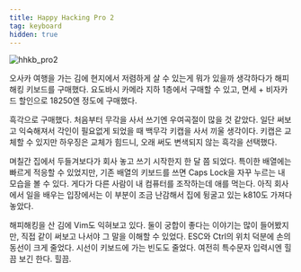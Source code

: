 ```yaml
---
title: Happy Hacking Pro 2
tag: keyboard
hidden: true
---
```

![hhkb_pro2](hhkb_pro2.jpg)

오사카 여행을 가는 김에 현지에서 저렴하게 살 수 있는게 뭐가 있을까 생각하다가 해피해킹 키보드를 구매했다. 요도바시 카메라 지하 1층에서 구매할 수 있고, 면세 + 비자카드 할인으로 18250엔 정도에 구매했다.

흑각으로 구매했다. 처음부터 무각을 사서 쓰기엔 우여곡절이 많을 것 같았다. 일단 써보고 익숙해져서 각인이 필요없게 되었을 때 백무각 키캡을 사서 끼울 생각이다. 키캡은 교체할 수 있지만 하우징은 교체가 힘드니, 오래 써도 변색되지 않는 흑각을 선택했다.

며칠간 집에서 두들겨보다가 회사 놓고 쓰기 시작한지 한 달 쯤 되었다. 특이한 배열에는 빠르게 적응할 수 있었지만, 기존 배열의 키보드를 쓰면 Caps Lock을 자꾸 누르는 내 모습을 볼 수 있다. 게다가 다른 사람이 내 컴퓨터를 조작하는데 애를 먹는다. 아직 회사에서 일을 배우는 입장에서는 이 부분이 조금 난감해서 집에 뒹굴고 있는 k810도 가져다 놓았다.

해피해킹을 산 김에 Vim도 익혀보고 있다. 둘이 궁합이 좋다는 이야기는 많이 들어봤지만, 직접 같이 써보고 나서야 그 말을 이해할 수 있었다. ESC와 Ctrl의 위치 덕분에 손의 동선이 크게 줄었다. 시선이 키보드에 가는 빈도도 줄었다. 여전히 특수문자 입력시엔 힐끔 보긴 한다. 힐끔.
